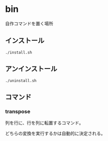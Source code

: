 # bin
自作コマンドを置く場所

## インストール

```
./install.sh
```

## アンインストール

```
./uninstall.sh
```

## コマンド

### transpose

列を行に、行を列に転置するコマンド。

どちらの変換を実行するかは自動的に決定される。